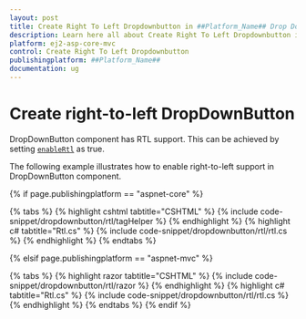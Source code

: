 ```yaml
---
layout: post
title: Create Right To Left Dropdownbutton in ##Platform_Name## Drop Down Button Component
description: Learn here all about Create Right To Left Dropdownbutton in Syncfusion ##Platform_Name## Drop Down Button component of syncfusion and more.
platform: ej2-asp-core-mvc
control: Create Right To Left Dropdownbutton
publishingplatform: ##Platform_Name##
documentation: ug
---
```



# Create right-to-left DropDownButton

DropDownButton component has RTL support. This can be achieved by setting [`enableRtl`](https://help.syncfusion.com/cr/aspnetcore-js2/Syncfusion.EJ2.SplitButtons.DropDownButton.html#Syncfusion_EJ2_SplitButtons_DropDownButton_EnableRtl) as true.

The following example illustrates how to enable right-to-left support in DropDownButton component.

{% if page.publishingplatform == "aspnet-core" %}

{% tabs %}
{% highlight cshtml tabtitle="CSHTML" %}
{% include code-snippet/dropdownbutton/rtl/tagHelper %}
{% endhighlight %}
{% highlight c# tabtitle="Rtl.cs" %}
{% include code-snippet/dropdownbutton/rtl/rtl.cs %}
{% endhighlight %}
{% endtabs %}

{% elsif page.publishingplatform == "aspnet-mvc" %}

{% tabs %}
{% highlight razor tabtitle="CSHTML" %}
{% include code-snippet/dropdownbutton/rtl/razor %}
{% endhighlight %}
{% highlight c# tabtitle="Rtl.cs" %}
{% include code-snippet/dropdownbutton/rtl/rtl.cs %}
{% endhighlight %}
{% endtabs %}
{% endif %}


